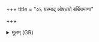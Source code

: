 +++
title = "०६ यस्माद् ओषधयो बर्भ्रियमाणा"

+++
<details><summary>मूलम् (GR)</summary>

यस्माद् ओषधयो बर्भ्रियमाणा यन्ति  
यस्माद् वृक्षासो न वियन्ति विश्वे ।  
वयांसि यस्मात् प्रचरन्ति भीषा  
तस्मै रुद्राय हविषा विधेम-  
-अन्यत्रास्मद् अघविषा व्य् एतु ॥
</details>